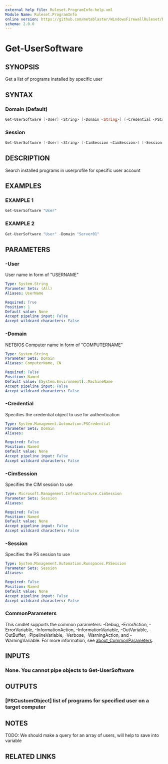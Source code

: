```yaml
---
external help file: Ruleset.ProgramInfo-help.xml
Module Name: Ruleset.ProgramInfo
online version: https://github.com/metablaster/WindowsFirewallRuleset/blob/master/Modules/Ruleset.ProgramInfo/Help/en-US/Get-UserSoftware.md
schema: 2.0.0
---
```


# Get-UserSoftware

## SYNOPSIS

Get a list of programs installed by specific user

## SYNTAX

### Domain (Default)

```powershell
Get-UserSoftware [-User] <String> [-Domain <String>] [-Credential <PSCredential>] [<CommonParameters>]
```

### Session

```powershell
Get-UserSoftware [-User] <String> [-CimSession <CimSession>] [-Session <PSSession>] [<CommonParameters>]
```

## DESCRIPTION

Search installed programs in userprofile for specific user account

## EXAMPLES

### EXAMPLE 1

```powershell
Get-UserSoftware "User"
```

### EXAMPLE 2

```powershell
Get-UserSoftware "User" -Domain "Server01"
```

## PARAMETERS

### -User

User name in form of "USERNAME"

```yaml
Type: System.String
Parameter Sets: (All)
Aliases: UserName

Required: True
Position: 1
Default value: None
Accept pipeline input: False
Accept wildcard characters: False
```

### -Domain

NETBIOS Computer name in form of "COMPUTERNAME"

```yaml
Type: System.String
Parameter Sets: Domain
Aliases: ComputerName, CN

Required: False
Position: Named
Default value: [System.Environment]::MachineName
Accept pipeline input: False
Accept wildcard characters: False
```

### -Credential

Specifies the credential object to use for authentication

```yaml
Type: System.Management.Automation.PSCredential
Parameter Sets: Domain
Aliases:

Required: False
Position: Named
Default value: None
Accept pipeline input: False
Accept wildcard characters: False
```

### -CimSession

Specifies the CIM session to use

```yaml
Type: Microsoft.Management.Infrastructure.CimSession
Parameter Sets: Session
Aliases:

Required: False
Position: Named
Default value: None
Accept pipeline input: False
Accept wildcard characters: False
```

### -Session

Specifies the PS session to use

```yaml
Type: System.Management.Automation.Runspaces.PSSession
Parameter Sets: Session
Aliases:

Required: False
Position: Named
Default value: None
Accept pipeline input: False
Accept wildcard characters: False
```

### CommonParameters

This cmdlet supports the common parameters: -Debug, -ErrorAction, -ErrorVariable, -InformationAction, -InformationVariable, -OutVariable, -OutBuffer, -PipelineVariable, -Verbose, -WarningAction, and -WarningVariable. For more information, see [about_CommonParameters](http://go.microsoft.com/fwlink/?LinkID=113216).

## INPUTS

### None. You cannot pipe objects to Get-UserSoftware

## OUTPUTS

### [PSCustomObject] list of programs for specified user on a target computer

## NOTES

TODO: We should make a query for an array of users, will help to save into variable

## RELATED LINKS
